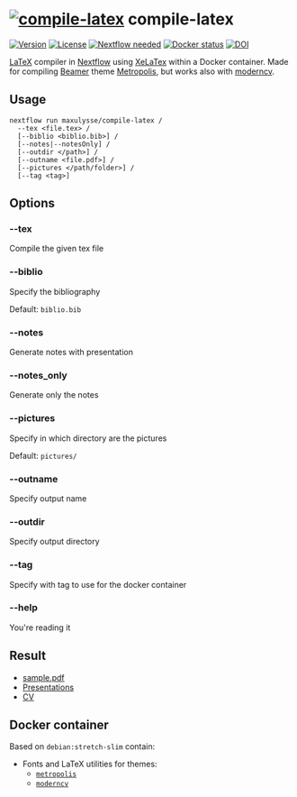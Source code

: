 # [![compile-latex](https://raw.githubusercontent.com/maxulysse/compile-latex/main/pictures/compile-latex_logo.png "compile-latex")](https://github.com/maxulysse/compile-latex/) compile-latex

[![Version][version-badge]][version-link]
[![License][license-badge]][license-link]
[![Nextflow needed][nextflow-badge]][nextflow-link]
[![Docker status][docker-badge]][docker-link]
[![DOI][zenodo-badge]][zenodo-link]

[LaTeX][latex-link] compiler in [Nextflow][nextflow-link] using [XeLaTex][xetex-link] within a Docker container.
Made for compiling [Beamer][beamer-link] theme [Metropolis][metropolis-link], but works also with [moderncv][moderncv-link].

## Usage

```console
nextflow run maxulysse/compile-latex /
  --tex <file.tex> /
  [--biblio <biblio.bib>] /
  [--notes|--notesOnly] /
  [--outdir </path>] /
  [--outname <file.pdf>] /
  [--pictures </path/folder>] /
  [--tag <tag>]
```

## Options

### --tex

Compile the given tex file

### --biblio

Specify the bibliography

Default: `biblio.bib`

### --notes

Generate notes with presentation

### --notes_only

Generate only the notes

### --pictures

Specify in which directory are the pictures

Default: `pictures/`

### --outname

Specify output name

### --outdir

Specify output directory

### --tag

Specify with tag to use for the docker container

### --help

You're reading it

## Result

- [sample.pdf](https://github.com/maxulysse/compile-latex/blob/main/sample.pdf)
- [Presentations](https://github.com/maxulysse/Presentations)
- [CV](https://github.com/maxulysse/myCV)

## Docker container

Based on `debian:stretch-slim` contain:

- Fonts and LaTeX utilities for themes:
  - [`metropolis`][metropolis-link]
  - [`moderncv`][moderncv-link]

[beamer-link]: https://github.com/josephwright/beamer
[docker-badge]: https://img.shields.io/docker/automated/maxulysse/compile-latex.svg
[docker-link]: https://hub.docker.com/r/maxulysse/compile-latex
[latex-link]: https://www.latex-project.org
[license-badge]: https://img.shields.io/github/license/maxulysse/compile-latex.svg
[license-link]: https://github.com/maxulysse/compile-latex/blob/main/LICENSE
[metropolis-link]: https://ctan.org/pkg/beamertheme-metropolis
[moderncv-link]: https://ctan.org/pkg/moderncv
[nextflow-badge]: https://img.shields.io/badge/nextflow-%E2%89%A518.10.1-brightgreen.svg
[nextflow-link]: https://www.nextflow.io/
[version-badge]: https://img.shields.io/github/release/maxulysse/compile-latex.svg
[version-link]: https://github.com/maxulysse/compile-latex/releases/latest
[xetex-link]: http://xetex.sourceforge.net
[zenodo-badge]: https://zenodo.org/badge/70491982.svg
[zenodo-link]: https://zenodo.org/badge/latestdoi/70491982
